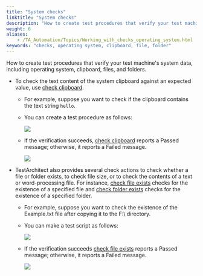 ```yaml
--- 
title: "System checks"
linktitle: "System checks"
description: "How to create test procedures that verify your test machine's system data, including operating system, clipboard, files, and folders."
weight: 6
aliases: 
    - /TA_Automation/Topics/Working_with_checks_operating_system.html
keywords: "checks, operating system, clipboard, file, folder"
---
```


How to create test procedures that verify your test machine's system data, including operating system, clipboard, files, and folders.

-   To check the text content of the system clipboard against an expected value, use [check clipboard](/automation-guide/action-based-testing-language/built-in-actions/system-actions/clipboard/check-clipboard).
    -   For example, suppose you want to check if the clipboard contains the text string `hello`.
    -   You can create a test procedure as follows:

        ![](/images/TA_Automation/Images/bia_check_clipboard_pgm.png)

    -   If the verification succeeds, [check clipboard](/automation-guide/action-based-testing-language/built-in-actions/system-actions/clipboard/check-clipboard) reports a Passed message; otherwise, it reports a Failed message.

        ![](/images/TA_Automation/Images/bia_check_clipboard_res.png)

-   TestArchitect also provides several check actions to check whether a file or folder exists, to check file size, or to check the contents of a text or word-processing file. For instance, [check file exists](/automation-guide/action-based-testing-language/built-in-actions/system-actions/file-and-folder/check-file-exists) checks for the existence of a specified file and [check folder exists](/automation-guide/action-based-testing-language/built-in-actions/system-actions/file-and-folder/check-folder-exists) checks for the existence of a specified folder.
    -   For example, suppose you want to check the existence of the Example.txt file after copying it to the F:\\ directory.
    -   You can make a test script as follows:

        ![](/images/TA_Automation/Images/bia_check_file_exists_pgm.png)

    -   If the verification succeeds [check file exists](/automation-guide/action-based-testing-language/built-in-actions/system-actions/file-and-folder/check-file-exists) reports a Passed message; otherwise, it reports a Failed message.

        ![](/images/TA_Automation/Images/bia_check_file_exists_res.png)






